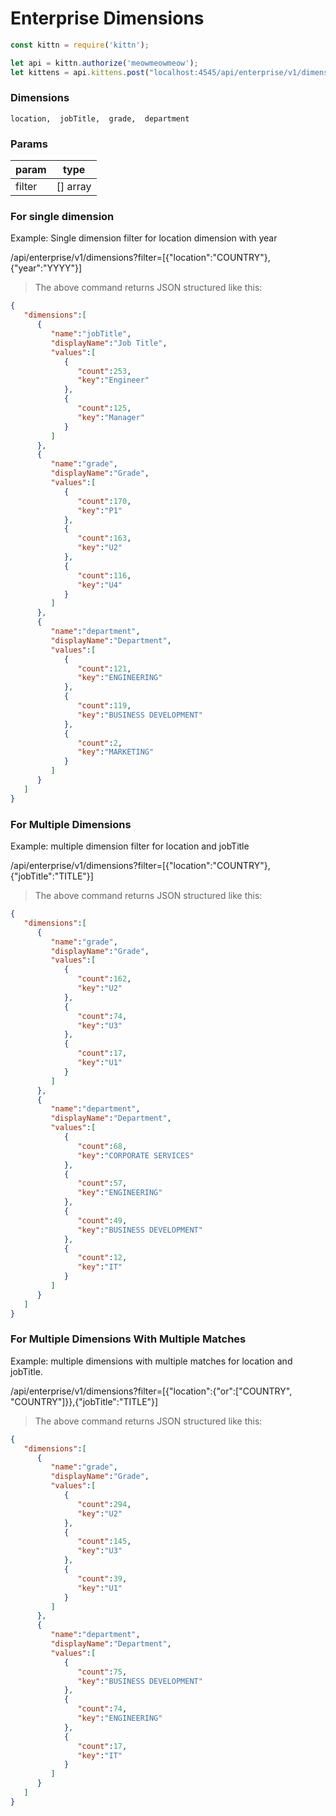 # Enterprise Dimensions

```javascript
const kittn = require('kittn');

let api = kittn.authorize('meowmeowmeow');
let kittens = api.kittens.post("localhost:4545/api/enterprise/v1/dimensions");
```
### Dimensions

``location, 
  jobTitle, 
  grade, 
  department``

### Params

param | type
----- | ----
filter| [] array

### For single dimension 
Example: Single dimension filter for location dimension with year

/api/enterprise/v1/dimensions?filter=[{"location":"COUNTRY"},{"year":"YYYY"}]

>The above command returns JSON structured like this:

```json
{
   "dimensions":[
      {
         "name":"jobTitle",
         "displayName":"Job Title",
         "values":[
            {
               "count":253,
               "key":"Engineer"
            },
            {
               "count":125,
               "key":"Manager"
            }
         ]
      },
      {
         "name":"grade",
         "displayName":"Grade",
         "values":[
            {
               "count":170,
               "key":"P1"
            },
            {
               "count":163,
               "key":"U2"
            },
            {
               "count":116,
               "key":"U4"
            }
         ]
      },
      {
         "name":"department",
         "displayName":"Department",
         "values":[
            {
               "count":121,
               "key":"ENGINEERING"
            },
            {
               "count":119,
               "key":"BUSINESS DEVELOPMENT"
            },
            {
               "count":2,
               "key":"MARKETING"
            }
         ]
      }
   ]
}
```
### For Multiple Dimensions
Example: multiple dimension filter for location and jobTitle

/api/enterprise/v1/dimensions?filter=[{"location":"COUNTRY"},{"jobTitle":"TITLE"}]

>The above command returns JSON structured like this:

```json
{
   "dimensions":[
      {
         "name":"grade",
         "displayName":"Grade",
         "values":[
            {
               "count":162,
               "key":"U2"
            },
            {
               "count":74,
               "key":"U3"
            },
            {
               "count":17,
               "key":"U1"
            }
         ]
      },
      {
         "name":"department",
         "displayName":"Department",
         "values":[
            {
               "count":68,
               "key":"CORPORATE SERVICES"
            },
            {
               "count":57,
               "key":"ENGINEERING"
            },
            {
               "count":49,
               "key":"BUSINESS DEVELOPMENT"
            },
            {
               "count":12,
               "key":"IT"
            }
         ]
      }
   ]
}

```

### For Multiple Dimensions With Multiple Matches

Example: multiple dimensions with multiple matches for location and jobTitle.

/api/enterprise/v1/dimensions?filter=[{"location":{"or":["COUNTRY", "COUNTRY"]}},{"jobTitle":"TITLE"}]

>The above command returns JSON structured like this:

```json
{
   "dimensions":[
      {
         "name":"grade",
         "displayName":"Grade",
         "values":[
            {
               "count":294,
               "key":"U2"
            },
            {
               "count":145,
               "key":"U3"
            },
            {
               "count":39,
               "key":"U1"
            }
         ]
      },
      {
         "name":"department",
         "displayName":"Department",
         "values":[
            {
               "count":75,
               "key":"BUSINESS DEVELOPMENT"
            },
            {
               "count":74,
               "key":"ENGINEERING"
            },
            {
               "count":17,
               "key":"IT"
            }
         ]
      }
   ]
}
```

